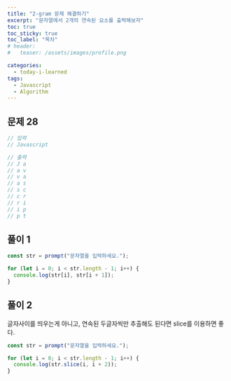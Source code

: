 ```yaml
---
title: "2-gram 문제 해결하기"
excerpt: "문자열에서 2개의 연속된 요소를 출력해보자"
toc: true
toc_sticky: true
toc_label: "목차"
# header:
#   teaser: /assets/images/profile.png

categories:
  - today-i-learned
tags:
  - Javascript
  - Algorithm
---
```


## 문제 28

```js
// 입력
// Javascript

// 출력
// J a
// a v
// v a
// a s
// s c
// c r
// r i
// i p
// p t
```

## 풀이 1

```js
const str = prompt("문자열을 입력하세요.");

for (let i = 0; i < str.length - 1; i++) {
  console.log(str[i], str[i + 1]);
}
```

## 풀이 2

글자사이를 띄우는게 아니고, 연속된 두글자씩만 추출해도 된다면 slice를 이용하면 좋다.

```js
const str = prompt("문자열을 입력하세요.");

for (let i = 0; i < str.length - 1; i++) {
  console.log(str.slice(i, i + 2));
}
```
